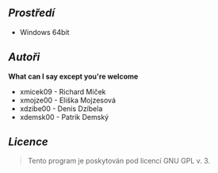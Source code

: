 __*Prostředí*__
-----------
* Windows 64bit


__*Autoři*__
-----------
**What can I say except you're welcome**
* xmicek09 - Richard Míček
* xmojze00 - Eliška Mojzesová
* xdzibe00 - Denis Dzíbela
* xdemsk00 - Patrik Demský


__*Licence*__
-----------
> Tento program je poskytován pod licencí GNU GPL v. 3.
